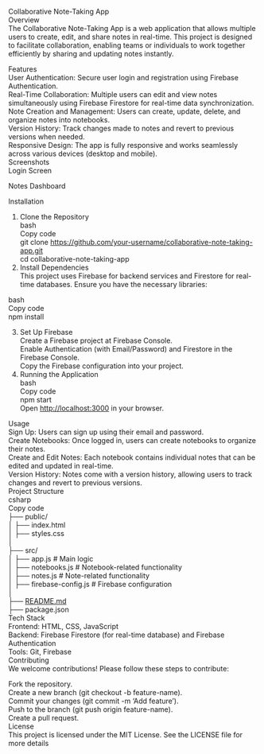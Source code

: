 <p class="has-line-data" data-line-start="0" data-line-end="3">Collaborative Note-Taking App<br>
Overview<br>
The Collaborative Note-Taking App is a web application that allows multiple users to create, edit, and share notes in real-time. This project is designed to facilitate collaboration, enabling teams or individuals to work together efficiently by sharing and updating notes instantly.</p>
<p class="has-line-data" data-line-start="4" data-line-end="12">Features<br>
User Authentication: Secure user login and registration using Firebase Authentication.<br>
Real-Time Collaboration: Multiple users can edit and view notes simultaneously using Firebase Firestore for real-time data synchronization.<br>
Note Creation and Management: Users can create, update, delete, and organize notes into notebooks.<br>
Version History: Track changes made to notes and revert to previous versions when needed.<br>
Responsive Design: The app is fully responsive and works seamlessly across various devices (desktop and mobile).<br>
Screenshots<br>
Login Screen</p>
<p class="has-line-data" data-line-start="13" data-line-end="14">Notes Dashboard</p>
<p class="has-line-data" data-line-start="15" data-line-end="16">Installation</p>
<ol>
<li class="has-line-data" data-line-start="16" data-line-end="21">Clone the Repository<br>
bash<br>
Copy code<br>
git clone <a href="https://github.com/your-username/collaborative-note-taking-app.git">https://github.com/your-username/collaborative-note-taking-app.git</a><br>
cd collaborative-note-taking-app</li>
<li class="has-line-data" data-line-start="21" data-line-end="24">Install Dependencies<br>
This project uses Firebase for backend services and Firestore for real-time databases. Ensure you have the necessary libraries:</li>
</ol>
<p class="has-line-data" data-line-start="24" data-line-end="27">bash<br>
Copy code<br>
npm install</p>
<ol start="3">
<li class="has-line-data" data-line-start="27" data-line-end="31">Set Up Firebase<br>
Create a Firebase project at Firebase Console.<br>
Enable Authentication (with Email/Password) and Firestore in the Firebase Console.<br>
Copy the Firebase configuration into your project.</li>
<li class="has-line-data" data-line-start="31" data-line-end="37">Running the Application<br>
bash<br>
Copy code<br>
npm start<br>
Open <a href="http://localhost:3000">http://localhost:3000</a> in your browser.</li>
</ol>
<p class="has-line-data" data-line-start="37" data-line-end="63">Usage<br>
Sign Up: Users can sign up using their email and password.<br>
Create Notebooks: Once logged in, users can create notebooks to organize their notes.<br>
Create and Edit Notes: Each notebook contains individual notes that can be edited and updated in real-time.<br>
Version History: Notes come with a version history, allowing users to track changes and revert to previous versions.<br>
Project Structure<br>
csharp<br>
Copy code<br>
├── public/<br>
│   ├── index.html<br>
│   ├── styles.css<br>
│<br>
├── src/<br>
│   ├── app.js               # Main logic<br>
│   ├── notebooks.js         # Notebook-related functionality<br>
│   ├── notes.js             # Note-related functionality<br>
│   ├── firebase-config.js   # Firebase configuration<br>
│<br>
├── <a href="http://README.md">README.md</a><br>
├── package.json<br>
Tech Stack<br>
Frontend: HTML, CSS, JavaScript<br>
Backend: Firebase Firestore (for real-time database) and Firebase Authentication<br>
Tools: Git, Firebase<br>
Contributing<br>
We welcome contributions! Please follow these steps to contribute:</p>
<p class="has-line-data" data-line-start="64" data-line-end="71">Fork the repository.<br>
Create a new branch (git checkout -b feature-name).<br>
Commit your changes (git commit -m ‘Add feature’).<br>
Push to the branch (git push origin feature-name).<br>
Create a pull request.<br>
License<br>
This project is licensed under the MIT License. See the LICENSE file for more details</p>
